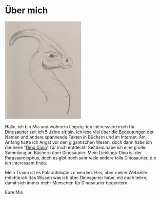 # Über mich

![Parasaurolophus den ich gezeichnet habe ](../../assets/images/parasaurolophus2.jpeg)

Hallo, ich bin Mia und wohne in Leipzig. Ich interessiere mich für Dinosaurier seit ich 5 Jahre alt bin. Ich lese viel über die Bedeutungen der Namen und andere spannende Fakten in Büchern und im Internet. Am Anfang hatte ich Angst vor den gigantischen Wesen, doch dann habe ich die Serie "[Dino Dana](http://dinodana.com)" für mich entdeckt. Seitdem habe ich eine große Sammlung an Büchern über Dinosaurier. Mein Lieblings-Dino ist der Parasaurolophus, doch es gibt noch sehr viele andere tolle Dinosaurier, die ich interessant finde.

Mein Traum ist es Paläontologin zu werden. Hier, über meine Webseite möchte ich das Wissen was ich über Dinosaurier habe, mit euch teilen, damit sich immer mehr Menschen für Dinosaurier begeistern.

Eure Mia
